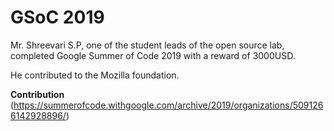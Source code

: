 #  GSoC 2019
Mr. Shreevari S.P, one of the student leads of the open source lab, completed Google Summer of Code 2019 with a reward of 3000USD.

He contributed to the Mozilla foundation.

**Contribution**
(https://summerofcode.withgoogle.com/archive/2019/organizations/5091266142928896/)
